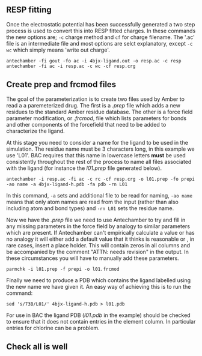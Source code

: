 
## RESP fitting

Once the electrostatic potential has been successfully generated a two step process is used to convert this into RESP fitted charges.
In these commands the new options are; `-c` charge method and `cf` for charge filename. The '.ac' file is an intermediate file and most options are selct explanatory, except `-c wc` which simply means 'write out charge'.

```
antechamber -fi gout -fo ac -i 4bjx-ligand.out -o resp.ac -c resp
antechamber -fi ac -i resp.ac -c wc -cf resp.crg
```

## Create prep and frcmod files

The goal of the parameterization is to create two files used by Amber to read a a paremeterized drug.
The first is a *.prep* file which adds a new residues to the standard Amber residue database.
The other is a force field parameter modification, or *.frcmod*, file which lists parameters for bonds and other components of the forcefield that need to be added to characterize the ligand.

At this stage you need to consider a name for the ligand to be used in the simulation.
The residue name must be 3 characters long, in this example we use 'L01'.
BAC requires that this name in lowercase letters **must** be used consistently throughout the rest of the process to name all files associated with the ligand (for instance the *l01.prep* file generated below).

```
antechamber -i resp.ac -fi ac -c rc -cf resp.crg -o l01.prep -fo prepi -ao name -a 4bjx-ligand-h.pdb -fa pdb -rn L01
```

In this command, `-a` sets and additional file to be read for naming, `-ao name` means that only atom names are read from the input (rather than also including atom and bond types) and `-rn L01` sets the residue name.

Now we have the *.prep* file we need to use Antechamber to try and fill in any missing parameters in the force field by analogy to similar parameters which are present.
If Antechamber can't empirically calculate a value or has no analogy it will either add a default value that it thinks is reasonable or , in rare cases, insert a place holder.
This will contain zeros in all columns and be accompanied by the comment "ATTN: needs revision" in the output.
In these circumstances you will have to manually add these parameters.

```
parmchk -i l01.prep -f prepi -o l01.frcmod
```

Finally we need to produce a PDB which contains the ligand labelled using the new name we have given it.
An easy way of achieving this is to run the command:

```
sed 's/73B/L01/' 4bjx-ligand-h.pdb > l01.pdb
```

For use in BAC the ligand PDB (*l01.pdb* in the example) should be checked to ensure that it does not contain entries in the element column.
In particular entries for chlorine can be a problem.

## Check all is well
